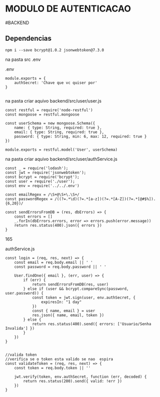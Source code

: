 # MODULO DE AUTENTICACAO

#BACKEND

## Dependencias



```
npm i --save bcrypt@1.0.2 jsonwebtoken@7.3.0
```

na pasta src .env

.env
```
module.exports = {
    authSecret: 'Chave que vc quiser por'
}
```
```
```

na pasta criar aquivo backend/src/user/user.js


```
const restful = require('node-restful')
const mongoose = restful.mongoose

const userSchema = new mongoose.Schema({
    name: { type: String, required: true },
    email: { type: String, required: true },
    password: { type: String, min: 6, max: 12, required: true }
})

module.exports = restful.model('User', userSchema)
```

na pasta criar aquivo backend/src/user/authService.js

```
const _ = require('lodash');
const jwt = require('jsonwebtoken');
const bcrypt = require('bcrypt');
const user = require('./user');
const env = require('../../.env')

const emailRegex = /\S+@\S+\.\S+/
const passwordRegex = /((?=.*\d)(?=.*[a-z])(?=.*[A-Z])(?=.*[@#$%]).{6,20})/

const sendErrorsFromDB = (res, dbErrors) => {
    const errors = []
    _.forIn(dbErrors.errors, error => errors.push(error.message))
    return res.status(400).json({ errors })
}
```


165

authService.js
```
const login = (req, res, next) => {
    const email = req.body.email || ' '
    const password = req.body.password || ' '

    User.findOne({ email }, (err, user) => {
        if (err) {
            return sendErrorsFromDB(res, user)
        } else if (user && bcrypt.compareSync(password, user.password)) {
            const token = jwt.sign(user, env.authSecret, {
                expiresIn: "1 day"
            })
            const { name, email } = user
            res.json({ name, email, token })
        } else {
            return res.status(400).send({ errors: ['Usuario/Senha Invalida'] })
        }
    })
}


//valida token
//verifica se o token esta valido se nao  espira
const validateToken = (req, res, next) => {
    const token = req.body.token || ''

    jwt.verify(token, env.authSecret, function (err, decoded) {
        return res.status(200).send({ valid: !err })
    })
}
```

```
```

```
```

```
```

```
```
```
```
```
```
```
```
```na pasta criar aquivo backend/src/user/user.js
```
